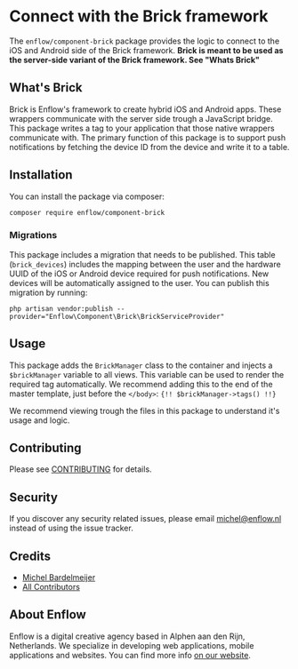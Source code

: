 # Connect with the Brick framework

The `enflow/component-brick` package provides the logic to connect to the iOS and Android side of the Brick framework. **Brick is meant to be used as the server-side variant of the Brick framework. See "Whats Brick"**

## What's Brick
Brick is Enflow's framework to create hybrid iOS and Android apps. These wrappers communicate with the server side trough a JavaScript bridge. This package writes a tag to your application that those native wrappers communicate with. The primary function of this package is to support push notifications by fetching the device ID from the device and write it to a table.

## Installation
You can install the package via composer:

``` bash
composer require enflow/component-brick
```

### Migrations
This package includes a migration that needs to be published. This table (`brick_devices`) includes the mapping between the user and the hardware UUID of the iOS or Android device required for push notifications. New devices will be automatically assigned to the user. You can publish this migration by running:

`php artisan vendor:publish --provider="Enflow\Component\Brick\BrickServiceProvider"`

## Usage
This package adds the `BrickManager` class to the container and injects a `$brickManager` variable to all views. This variable can be used to render the required tag automatically. We recommend adding this to the end of the master template, just before the `</body>`:
`{!! $brickManager->tags() !!}`

We recommend viewing trough the files in this package to understand it's usage and logic.

## Contributing
Please see [CONTRIBUTING](CONTRIBUTING.md) for details.

## Security
If you discover any security related issues, please email michel@enflow.nl instead of using the issue tracker.

## Credits
- [Michel Bardelmeijer](https://github.com/mbardelmeijer)
- [All Contributors](../../contributors)

## About Enflow
Enflow is a digital creative agency based in Alphen aan den Rijn, Netherlands. We specialize in developing web applications, mobile applications and websites. You can find more info [on our website](https://enflow.nl/en).

